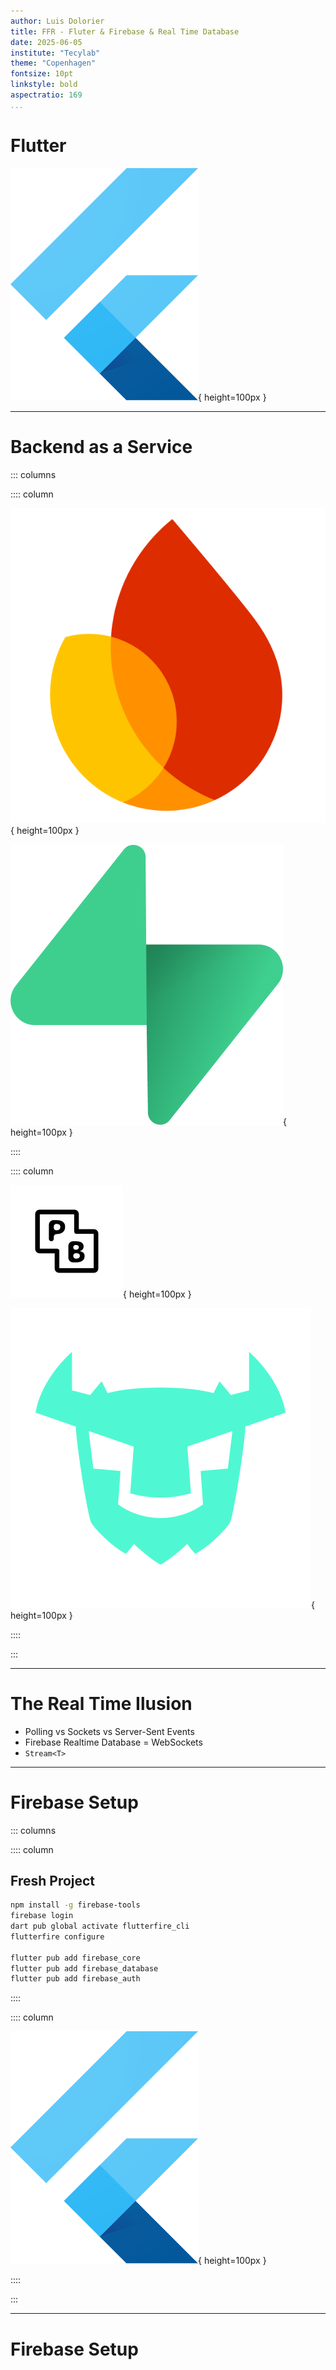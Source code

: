 ```yaml
---
author: Luis Dolorier
title: FFR - Fluter & Firebase & Real Time Database
date: 2025-06-05
institute: "Tecylab"
theme: "Copenhagen"
fontsize: 10pt
linkstyle: bold
aspectratio: 169
...
```



# Flutter

![Flutter icon](./img/img.png){ height=100px }

---

# Backend as a Service

::: columns

:::: column

![Firabase logo](./img/firabase.png){ height=100px }

![Supabase](./img/supabase.png){ height=100px }

::::

:::: column

![Pocketbase](./img/pocketbase.png){ height=100px }

![Turso](./img/turso.png){ height=100px }

::::

:::


---

# The Real Time Ilusion

- Polling vs Sockets vs Server-Sent Events
- Firebase Realtime Database = WebSockets
- `Stream<T>`

---

# Firebase Setup

::: columns

:::: column

## Fresh Project

```bash
npm install -g firebase-tools
firebase login
dart pub global activate flutterfire_cli
flutterfire configure

flutter pub add firebase_core
flutter pub add firebase_database
flutter pub add firebase_auth
```

::::

:::: column

![My Firebase config](./img/img.png){ height=100px }

::::

:::

---

# Firebase Setup


